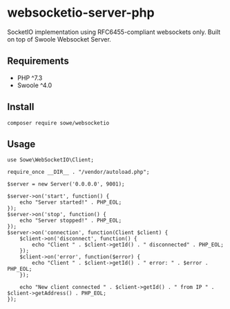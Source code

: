 # websocketio-server-php
SocketIO implementation using RFC6455-compliant websockets only. Built on top of Swoole Websocket Server.

## Requirements
- PHP ^7.3
- Swoole ^4.0

## Install
```
composer require sowe/websocketio
```

## Usage
```use Sowe\WebSocketIO\Server;
use Sowe\WebSocketIO\Client;

require_once __DIR__ . "/vendor/autoload.php";

$server = new Server('0.0.0.0', 9001);

$server->on('start', function() {
    echo "Server started!" . PHP_EOL;
});
$server->on('stop', function() {
    echo "Server stopped!" . PHP_EOL;
});
$server->on('connection', function(Client $client) {
    $client->on('disconnect', function() {
        echo "Client " . $client->getId() . " disconnected" . PHP_EOL;
    });
    $client->on('error', function($error) {
        echo "Client " . $client->getId() . " error: " . $error . PHP_EOL;
    });

    echo "New client connected " . $client->getId() . " from IP " . $client->getAddress() . PHP_EOL;
});
```